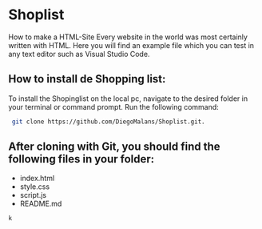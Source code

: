 # Shoplist
How to make a HTML-Site
Every website in the world was most certainly written with HTML. Here you will find an example file which you can test in any text editor such as Visual Studio Code.

## How to install de Shopping list:


To install the Shopinglist on the local pc, navigate to the desired folder in your terminal or command prompt. Run the following command:
```bash
 git clone https://github.com/DiegoMalans/Shoplist.git.
```
## After cloning with Git, you should find the following files in your folder:

- index.html
- style.css
- script.js
- README.md


``
k
``